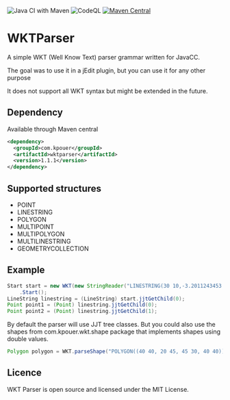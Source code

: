 ![Java CI with Maven](https://github.com/kpouer/WKTParser/workflows/Java%20CI%20with%20Maven/badge.svg)
![CodeQL](https://github.com/kpouer/WKTParser/workflows/CodeQL/badge.svg)
[![Maven Central](https://img.shields.io/maven-central/v/com.kpouer/wktparser)](https://central.sonatype.com/artifact/com.kpouer/wktparser/1.1.1/versions)
# WKTParser
A simple WKT (Well Know Text) parser grammar written for JavaCC.

The goal was to use it in a jEdit plugin, but you can use it for any other purpose

It does not support all WKT syntax but might be extended in the future.

## Dependency

Available through Maven central

```xml
<dependency>
  <groupId>com.kpouer</groupId>
  <artifactId>wktparser</artifactId>
  <version>1.1.1</version>
</dependency>
```

## Supported structures

* POINT
* LINESTRING
* POLYGON
* MULTIPOINT
* MULTIPOLYGON
* MULTILINESTRING
* GEOMETRYCOLLECTION

## Example

```java
Start start = new WKT(new StringReader("LINESTRING(30 10,-3.2011243453   -101.12124240)"))
    .Start();
LineString linestring = (LineString) start.jjtGetChild(0);
Point point1 = (Point) linestring.jjtGetChild(0);
Point point2 = (Point) linestring.jjtGetChild(1);
```
By default the parser will use JJT tree classes. But you could also use the shapes from
com.kpouer.wkt.shape package that implements shapes using double values.

```java
Polygon polygon = WKT.parseShape("POLYGON((40 40, 20 45, 45 30, 40 40))");
```

## Licence

WKT Parser is open source and licensed under the MIT License.